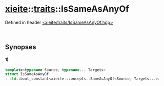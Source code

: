 # [xieite](../../xieite.md)\:\:[traits](../../traits.md)\:\:IsSameAsAnyOf
Defined in header [<xieite/traits/IsSameAsAnyOf.hpp>](../../../include/xieite/traits/IsSameAsAnyOf.hpp)

&nbsp;

## Synopses
#### 1)
```cpp
template<typename Source, typename... Targets>
struct IsSameAsAnyOf
: std::bool_constant<xieite::concepts::SameAsAnyOf<Source, Targets...>> {};
```
